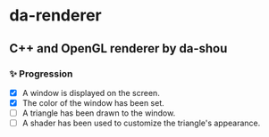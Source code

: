 # da-renderer
## **C++ and OpenGL renderer** by da-shou
### :sparkles: Progression
- [X] A window is displayed on the screen.
- [X] The color of the window has been set.
- [ ] A triangle has been drawn to the window. 
- [ ] A shader has been used to customize the triangle's appearance.

